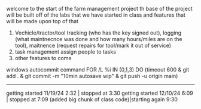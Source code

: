 welcome to the start of the farm management project th base of the project will be built off of the labs that we have started in class and features that will be made upon top of that

1. Vechicle/tractor/tool tracking (who has the key signed out), logging (what maintnecnce was done and how many hours/miles are on the tool), maitnence (request repairs for tool/mark it out of service)
2. task management assign people to tasks
3. other features to come



windows autocommit command
FOR /L %i IN (0,1,3) DO (timeout 600 & git add . & git commit -m "10min autosave wip" & git push -u origin main)

<hr>
getting started 11/19/24 2:32 | stopped at 3:30
getting started 12/10/24 6:09 | stopped at 7:09 (added big chunk of class code)|starting again 9:30